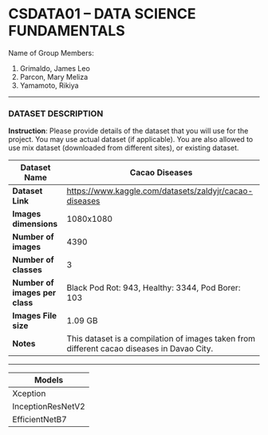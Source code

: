 # CSDATA01 – DATA SCIENCE FUNDAMENTALS

Name of Group Members:
1. Grimaldo, James Leo
2. Parcon, Mary Meliza
3. Yamamoto, Rikiya

---

### DATASET DESCRIPTION

**Instruction**: Please provide details of the dataset that you will use for the project. You may use actual dataset (if applicable). You are also allowed to use mix dataset (downloaded from different sites), or existing dataset. 

| Dataset Name | Cacao Diseases |
|--------------|----------------|
| **Dataset Link** | https://www.kaggle.com/datasets/zaldyjr/cacao-diseases |
| **Images dimensions**| 1080x1080 | 
| **Number of images** | 4390 |
| **Number of classes** | 3 |
| **Number of images per class** | Black Pod Rot: 943, Healthy: 3344, Pod Borer: 103 |
| **Images File size** | 1.09 GB |
| **Notes** | This dataset is a compilation of images taken from different cacao diseases in Davao City. |

---
| Models            |
|------------------ |
|Xception           |
|InceptionResNetV2  |
|EfficientNetB7     |